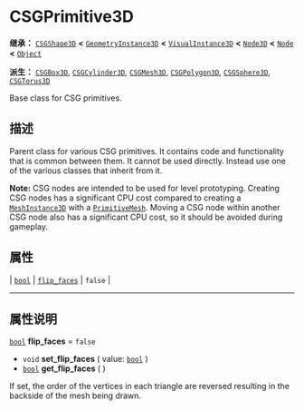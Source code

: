<!-- ⚠ 请勿编辑本文件 ⚠ -->
<!-- 本文档使用脚本从 WeDot 引擎源码仓库生成。 -->
<!-- 生成脚本：https://github.com/WeDot-Engine/WeDot/tree/4.3/doc/tools/make_md.py； -->
<!-- 原文件：https://github.com/WeDot-Engine/WeDot/tree/4.3/modules/csg/doc_classes/CSGPrimitive3D.xml。 -->

<div id="_class_csgprimitive3d"></div>

# CSGPrimitive3D

**继承：** [`CSGShape3D`](class_csgshape3d.md) **<** [`GeometryInstance3D`](class_geometryinstance3d.md) **<** [`VisualInstance3D`](class_visualinstance3d.md) **<** [`Node3D`](class_node3d.md) **<** [`Node`](class_node.md) **<** [`Object`](class_object.md)

**派生：** [`CSGBox3D`](class_csgbox3d.md), [`CSGCylinder3D`](class_csgcylinder3d.md), [`CSGMesh3D`](class_csgmesh3d.md), [`CSGPolygon3D`](class_csgpolygon3d.md), [`CSGSphere3D`](class_csgsphere3d.md), [`CSGTorus3D`](class_csgtorus3d.md)

Base class for CSG primitives.

## 描述

Parent class for various CSG primitives. It contains code and functionality that is common between them. It cannot be used directly. Instead use one of the various classes that inherit from it.

 **Note:** CSG nodes are intended to be used for level prototyping. Creating CSG nodes has a significant CPU cost compared to creating a [`MeshInstance3D`](class_meshinstance3d.md) with a [`PrimitiveMesh`](class_primitivemesh.md). Moving a CSG node within another CSG node also has a significant CPU cost, so it should be avoided during gameplay.

## 属性

| [`bool`](class_bool.md) | [`flip_faces`](#class_csgprimitive3d_property_flip_faces) | ``false`` |

<!-- rst-class:: classref-section-separator -->

---

## 属性说明

<div id="_class_csgprimitive3d_property_flip_faces"></div>

[`bool`](class_bool.md) **flip_faces** = ``false`` <div id="class_csgprimitive3d_property_flip_faces"></div>

- `void` **set_flip_faces** ( value: [`bool`](class_bool.md) )
- [`bool`](class_bool.md) **get_flip_faces** ( )

If set, the order of the vertices in each triangle are reversed resulting in the backside of the mesh being drawn.

[^virtual]: 本方法通常需要用户覆盖才能生效。
[^const]: 本方法无副作用，不会修改该实例的任何成员变量。
[^vararg]: 本方法除了能接受在此处描述的参数外，还能够继续接受任意数量的参数。
[^constructor]: 本方法用于构造某个类型。
[^static]: 调用本方法无需实例，可直接使用类名进行调用。
[^operator]: 本方法描述的是使用本类型作为左操作数的有效运算符。
[^bitfield]: 这个值是由下列位标志构成位掩码的整数。
[^void]: 无返回值。
